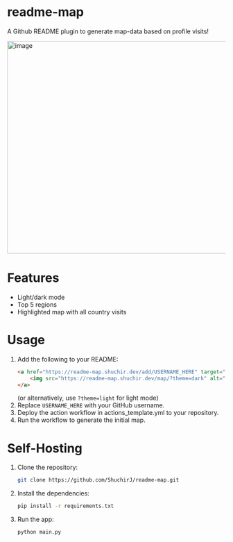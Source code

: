 # readme-map
A Github README plugin to generate map-data based on profile visits!

<img width="990" height="490" alt="image" src="https://github.com/user-attachments/assets/9eb622a2-bcfb-447f-acd1-ab62ad00b6d9" />

# Features
- Light/dark mode
- Top 5 regions
- Highlighted map with all country visits

# Usage
1. Add the following to your README:
   ```html
   <a href="https://readme-map.shuchir.dev/add/USERNAME_HERE" target="_blank">
       <img src="https://readme-map.shuchir.dev/map/?theme=dark" alt="Map of my profile visits" />
   </a>
   ```
   (or alternatively, use `?theme=light` for light mode)
2. Replace `USERNAME_HERE` with your GitHub username.
3. Deploy the action workflow in actions_template.yml to your repository.
4. Run the workflow to generate the initial map.

# Self-Hosting
1. Clone the repository:
   ```bash
   git clone https://github.com/ShuchirJ/readme-map.git
   ```
2. Install the dependencies:
   ```bash
   pip install -r requirements.txt
   ```
3. Run the app:
   ```bash
   python main.py
   ```
